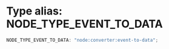 # Type alias: NODE_TYPE_EVENT_TO_DATA

```ts
NODE_TYPE_EVENT_TO_DATA: "node:converter:event-to-data";
```
